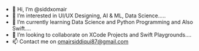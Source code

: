 - 👋 Hi, I’m @siddxomair
- 👀 I’m interested in UI/UX Designing, AI & ML, Data Science.....  
- 🌱 I’m currently learning Data Science and Python Programming and Also Swift....
- 💞️ I’m looking to collaborate on XCode Projects and Swift Playgrounds....
- 📫 Contact me on omairsiddiqui87@gmail.com 

<!---
siddxomair/siddxomair is a ✨ special ✨ repository because its `README.md` (this file) appears on your GitHub profile.
You can click the Preview link to take a look at your changes.
--->

